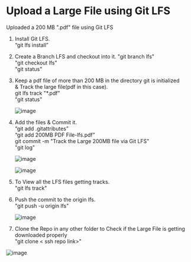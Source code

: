 # Upload a Large File using Git LFS 
Uploaded a 200 MB ".pdf" file using Git LFS
1. Install Git LFS.<br>
   “git lfs install”<br>
   
2. Create a Branch LFS and checkout into it.
   "git branch lfs"<br>
   "git checkout lfs"<br>
   "git status"<br>
   
3. Keep a pdf file of more than 200 MB in the directory git is initialized<br> & Track the large file(pdf in this case).<br>
    git lfs track "*.pdf"<br>
   "git status"<br>
   
   ![image](https://github.com/SwapnashreeTripathy/git_assignment_HeroVired/assets/139486876/e977ea87-0bc9-4f83-8247-190baa3fa5ea)
   
5. Add the files & Commit it.<br>
   “git add .gitattributes”<br>
   “git add 200MB PDF File-lfs.pdf”<br>
    git commit -m "Track the Large 200MB file via Git LFS"<br>
    "git log"<br>
   
   ![image](https://github.com/SwapnashreeTripathy/git_assignment_HeroVired/assets/139486876/57b3fa0f-5cd8-42d1-8bb1-4d8cf56e3b55)
   
   ![image](https://github.com/SwapnashreeTripathy/git_assignment_HeroVired/assets/139486876/65e7e864-b7eb-415e-ad1f-aac26c70617b)
   
7. To View all the LFS files getting tracks.<br>
   "git lfs track"<br>
   
8.  Push the commit to the origin lfs.<br>
   "git push -u origin lfs"<br>
   
    ![image](https://github.com/SwapnashreeTripathy/git_assignment_HeroVired/assets/139486876/0e8650d0-e250-4bc9-a32e-9a400556d867)

   
10. Clone the Repo in any other folder to Check if the Large File is getting downloaded properly<br>
   "git clone < ssh repo link>"<br>
   
   ![image](https://github.com/SwapnashreeTripathy/git_assignment_HeroVired/assets/139486876/81e18baf-e446-48eb-a531-8b0e72453ba6)

   


